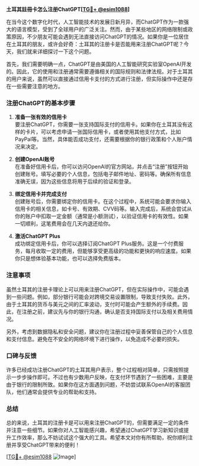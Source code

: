 **土耳其註冊卡怎么注册ChatGPT[[TG💪+ @esim1088](https://t.me/s/esim1088)]**

在当今这个数字化时代，人工智能技术的发展日新月异，而ChatGPT作为一款强大的语言模型，受到了全球用户的广泛关注。然而，由于某些地区的网络限制或政策原因，不少朋友可能会遇到无法直接访问ChatGPT的情况。如果你是一位居住在土耳其的朋友，或许会好奇：土耳其的注册卡是否能用来注册ChatGPT呢？今天，我们就来详细探讨一下这个问题。

首先，我们需要明确一点，ChatGPT是由美国的人工智能研究实验室OpenAI开发的。因此，它的使用和注册通常需要遵循相关的国际规则和法律法规。对于土耳其的用户来说，虽然可以直接通过信用卡支付的方式进行注册，但实际操作中还是存在一些需要注意的地方。

### 注册ChatGPT的基本步骤

1. **准备一张有效的信用卡**  
   要注册ChatGPT，你需要一张支持国际支付的信用卡。如果你在土耳其没有这样的卡片，可以考虑申请一张国际信用卡，或者使用其他支付方式，比如PayPal等。当然，具体能否成功支付，还需要根据你的银行政策和个人账户情况来决定。

2. **创建OpenAI账号**  
   在准备好信用卡后，你可以访问OpenAI的官方网站，并点击“注册”按钮开始创建账号。填写必要的个人信息，包括电子邮件地址、密码等。确保所有信息准确无误，因为这些信息将用于后续的验证和登录。

3. **绑定信用卡并完成支付**  
   创建账号后，你需要绑定你的信用卡。在这个过程中，系统可能会要求你输入信用卡的相关信息，如卡号、有效期、CVV码等。输入完成后，系统会尝试从你的账户中扣取一定金额（通常是小额测试），以验证信用卡的有效性。如果一切顺利，这笔费用会在几天内退还给你。

4. **激活ChatGPT Plus**  
   成功绑定信用卡后，你可以选择订阅ChatGPT Plus服务。这是一个付费服务，每月收取一定的费用，但能够享受更高级的功能和更快的响应速度。如果你只是想体验基本功能，也可以选择免费版本。

### 注意事项

虽然土耳其的注册卡理论上可以用来注册ChatGPT，但在实际操作中，可能会遇到一些问题。例如，部分银行可能会对跨境交易设置限制，导致支付失败。此外，由于土耳其的货币与美元之间的汇率波动，支付时可能会产生额外的手续费。因此，在注册之前，建议先与你的银行沟通，确认是否支持国际支付以及相关费用情况。

另外，考虑到数据隐私和安全问题，建议你在注册过程中妥善保管自己的个人信息和支付信息。避免在不安全的网络环境下进行操作，以免造成不必要的损失。

### 口碑与反馈

许多已经成功注册ChatGPT的土耳其用户表示，整个过程相对简单，只需按照提示一步步操作即可。不过也有少数用户反映，在支付环节遇到了一些困难，主要是由于银行的限制所致。如果你在这方面遇到问题，不妨尝试联系OpenAI的客服团队，他们通常会提供专业的帮助和支持。

### 总结

总的来说，土耳其的注册卡是可以用来注册ChatGPT的，但需要满足一定的条件并注意一些细节。如果你对人工智能感兴趣，希望通过ChatGPT学习新知识或提升工作效率，那么不妨试试这个强大的工具。希望本文对你有所帮助，祝你顺利注册并享受ChatGPT带来的便利！

[[TG💪+ @esim1088](https://t.me/s/esim1088) ![Image](https://i.postimg.cc/4NQfJmqS/Snipaste-2025-05-13-00-14-12.png)]